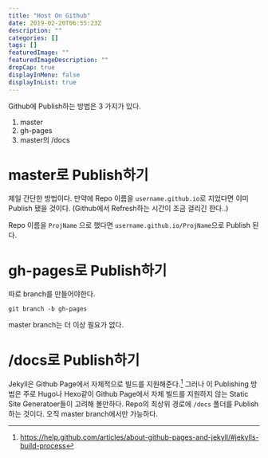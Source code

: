 ```yaml
---
title: "Host On Github"
date: 2019-02-20T06:55:23Z
description: ""
categories: []
tags: []
featuredImage: ""
featuredImageDescription: ""
dropCap: true
displayInMenu: false
displayInList: true
---
```


Github에 Publish하는 방법은 3 가지가 있다.

1. master
2. gh-pages
3. master의 /docs

# master로 Publish하기
제일 간단한 방법이다.
만약에 Repo 이름을 `username.github.io`로 지었다면 이미 Publish 됐을 것이다.
(Github에서 Refresh하는 시간이 조금 걸리긴 한다..)

Repo 이름을 `ProjName` 으로 했다면 `username.github.io/ProjName`으로 Publish 된다.

# gh-pages로 Publish하기
따로 branch를 만들어야한다.
```
git branch -b gh-pages
```
master branch는 더 이상 필요가 없다.

# /docs로 Publish하기
Jekyll은 Github Page에서 자체적으로 빌드를 지원해준다.[^jekyll's build process]
그러나 이 Publishing 방법은 주로 Hugo나 Hexo같이 Github Page에서 자체 빌드를 지원하지 않는 Static Site Generatoer들이 고려해 볼만하다.
Repo의 최상위 경로에 `/docs` 폴더를 Publish 하는 것이다.
오직 master branch에서만 가능하다.

[^jekyll's build process]: https://help.github.com/articles/about-github-pages-and-jekyll/#jekylls-build-process
